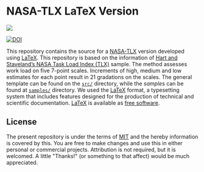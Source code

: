 # NASA-TLX LaTeX Version

<img src="https://upload.wikimedia.org/wikipedia/commons/thumb/9/92/LaTeX_logo.svg/1599px-LaTeX_logo.svg.png">

[![DOI](https://zenodo.org/badge/129068680.svg)](https://zenodo.org/badge/latestdoi/129068680)

This repository contains the source for a [NASA-TLX](https://en.wikipedia.org/wiki/NASA-TLX) version developed using [LaTeX](https://en.wikipedia.org/wiki/LaTeX). This repository is based on the information of [Hart and Staveland’s NASA Task Load Index (TLX)](https://humansystems.arc.nasa.gov/groups/TLX/downloads/TLXScale.pdf) sample. The  method assesses work load on five 7-point scales. Increments of high, medium and low estimates for each point result in 21 gradations on the scales. The general template can be found on the [`src/`](src/) directory, while the *samples* can be found at [`samples/`](samples/) directory. We used the [LaTeX](https://www.latex-project.org/) format, a typesetting system that includes features designed for the production of technical and scientific documentation. [LaTeX](https://www.latex-project.org/) is available as [free software](https://www.latex-project.org/lppl/).


## License

The present repository is under the terms of [MIT](LICENSE) and the hereby information is covered by this. You are free to make changes and use this in either personal or commercial projects. Attribution is not required, but it is welcomed. A little "Thanks!" (or something to that affect) would be much appreciated.
